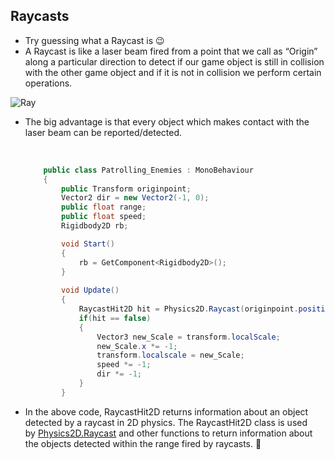 ## Raycasts

- Try guessing what a Raycast is 😉 
- A Raycast is like a laser beam fired from a point that we call as “Origin” along a particular direction to detect if our game object is still in collision with the other game object and if it is not in collision we perform certain operations.
    </br>
    
![Ray](https://media.giphy.com/media/3o6Ztm5TtARp8GqssU/giphy.gif)

- The big advantage is that every object which makes contact with the laser beam can be reported/detected.

    </br>

    ``` cs
        public class Patrolling_Enemies : MonoBehaviour
        {
            public Transform originpoint; 
            Vector2 dir = new Vector2(-1, 0); 
            public float range; 
            public float speed;
            Rigidbody2D rb;

            void Start()
            {
                rb = GetComponent<Rigidbody2D>();
            }
            
            void Update()
            {
                RaycastHit2D hit = Physics2D.Raycast(originpoint.position, dir, range); 
                if(hit == false)
                {
                    Vector3 new_Scale = transform.localScale; 
                    new_Scale.x *= -1; 
                    transform.localscale = new_Scale; 
                    speed *= -1; 
                    dir *= -1;
                }
            }         
    ```
    
- In the above code, RaycastHit2D returns information about an object detected by a raycast in 2D physics. The RaycastHit2D class is used by [Physics2D.Raycast](https://docs.unity3d.com/ScriptReference/Physics2D.Raycast.html) and other functions to return information about the objects detected within the range fired by raycasts. 👾
